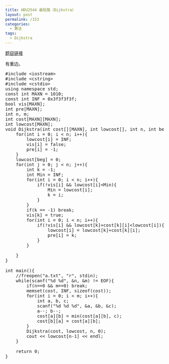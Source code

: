 ```yaml
---
title: HDU2544 最短路（Dijkstra）
layout: post
permalink: /153
categories:
  - 算法
tags:
  - Dijkstra
---
```

<a href="http://acm.hdu.edu.cn/showproblem.php?pid=2544" target="_blank">题目链接</a>

有重边。

<pre class="brush: cpp; title: ; notranslate" title="">#include &lt;iostream&gt;
#include &lt;cstring&gt;
#include &lt;cstdio&gt;
using namespace std;
const int MAXN = 1010;
const int INF = 0x3f3f3f3f;
bool vis[MAXN];
int pre[MAXN];
int n, m;
int cost[MAXN][MAXN];
int lowcost[MAXN];
void Dijkstra(int cost[][MAXN], int lowcost[], int n, int beg){
    for(int i = 0; i &lt; n; i++){
        lowcost[i] = INF;
        vis[i] = false;
        pre[i] = -1;
    }
    lowcost[beg] = 0;
    for(int j = 0; j &lt; n; j++){
        int k = -1;
        int Min = INF;
        for(int i = 0; i &lt; n; i++){
            if(!vis[i] && lowcost[i]&lt;Min){
                Min = lowcost[i];
                k = i;
            }
        }
        if(k == -1) break;
        vis[k] = true;
        for(int i = 0; i &lt; n; i++){
            if(!vis[i] && lowcost[k]+cost[k][i]&lt;lowcost[i]){
                lowcost[i] = lowcost[k]+cost[k][i];
                pre[i] = k;
            }
        }

    }
}

int main(){
    //freopen("a.txt", "r", stdin);
    while(scanf("%d %d", &n, &m) != EOF){
        if(n==0 && m==0) break;
        memset(cost, INF, sizeof(cost));
        for(int i = 0; i &lt; m; i++){
            int a, b, c;
            scanf("%d %d %d", &a, &b, &c);
            a--; b--;
            cost[a][b] = min(cost[a][b], c);
            cost[b][a] = cost[a][b];
        }
        Dijkstra(cost, lowcost, n, 0);
        cout &lt;&lt; lowcost[n-1] &lt;&lt; endl;
    }

    return 0;
}
</pre>